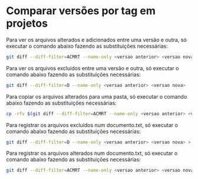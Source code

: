 # Comparar versões por tag em projetos

Para ver os arquivos alterados e adicionados entre uma versão e outra, só executar o comando abaixo fazendo as substituições necessárias:

```bash
git diff --diff-filter=ACMRT --name-only <versao anterior> <versao nova>
```

Para ver os arquivos excluidos entre uma versão e outra, só executar o comando abaixo fazendo as substituições necessárias:

```bash
git diff --diff-filter=D --name-only <versao anterior> <versao nova>
```

Para copiar os arquivos alterados para uma pasta, só executar o comando abaixo fazendo as substituições necessárias:

```bash
cp -rfv $(git diff --diff-filter=ACMRT --name-only <versao anterior> <versao nova>) <diretorio destino> --parents
```

Para registrar os arquivos excluidos num documento.txt, só executar o comando abaixo fazendo as substituições necessárias:

```bash
git diff --diff-filter=D --name-only <versao anterior> <versao nova> > <diretorio destino>/deletados.txt
```

Para registrar os arquivos alterados num documento.txt, só executar o comando abaixo fazendo as substituições necessárias:

```bash
git diff --diff-filter=ACMRT --name-only <versao anterior> <versao nova> > <diretorio destino>/alterados.txt
```